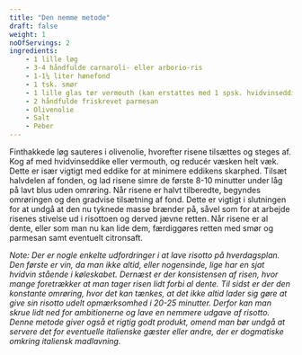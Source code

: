 ```yaml
---
title: "Den nemme metode"
draft: false
weight: 1
noOfServings: 2
ingredients:
	- 1 lille løg
	- 3-4 håndfulde carnaroli- eller arborio-ris
	- 1-1¼ liter hønefond
	- 1 tsk. smør
	- 1 lille glas tør vermouth (kan erstattes med 1 spsk. hvidvinseddike)
	- 2 håndfulde friskrevet parmesan
	- Olivenolie
	- Salt
	- Peber
---
```


Finthakkede løg sauteres i olivenolie, hvorefter risene tilsættes og
steges af. Kog af med hvidvinseddike eller vermouth, og reducér væsken
helt væk. Dette er især vigtigt med eddike for at minimere eddikens
skarphed. Tilsæt halvdelen af fonden, og lad risene simre de første 8-10
minutter under låg på lavt blus uden omrøring. Når risene er halvt
tilberedte, begyndes omrøringen og den gradvise tilsætning af fond.
Dette er vigtigt i slutningen for at undgå at den nu tyknede masse
brænder på, såvel som for at arbejde risenes stivelse ud i risottoen og
derved jævne retten. Når risene er al dente, eller som man nu kan lide
dem, færdiggøres retten med smør og parmesan samt eventuelt citronsaft.

*Note: Der er nogle enkelte udfordringer i at lave risotto på
hverdagsplan. Den første er vin, da man ikke altid, eller nogensinde,
lige har en sjat hvidvin stående i køleskabet. Dernæst er der
konsistensen af risen, hvor mange foretrækker at man tager risen lidt
forbi al dente. Til sidst er der den konstante omrøring, hvor det kan
tænkes, at det ikke altid lader sig gøre at give sin risotto udelt
opmærksomhed i 20-25 minutter. Derfor kan man skrue lidt ned for
ambitionerne og lave en nemmere udgave af risotto. Denne metode giver
også et rigtig godt produkt, omend man bør undgå at servere det for
eventuelle italienske gæster eller andre, der er dogmatiske omkring
italiensk madlavning.*

